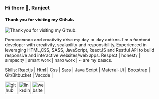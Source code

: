 ### Hi there 👋, Ranjeet 
#### Thank you for visiting my Github.
![Thank you for visiting my Github.](https://media-exp1.licdn.com/dms/image/C4D16AQFViCx4692Fxw/profile-displaybackgroundimage-shrink_200_800/0/1645269911873?e=2147483647&v=beta&t=SaF7Siy3Tx73_i_ZG_18-tKpLUwPUIb7Wp2seSgL-W0)

Perseverance and creativity drive my day-to-day actions. I'm a frontend developer with creativity, scalability and responsibility. Experienced in leveraging HTML,CSS, SASS, JavaScript, ReactJS and Restful API to build responsive and interactive websites/web apps. Respect | honesty | simplicity | smart work | hard work | ~ are my basics.

Skills:  Reactjs | Html | Css | Sass | Java Script | Material-Ui | Bootstrap | Git/Bitbucket | Vscode |



[<img src='https://cdn.jsdelivr.net/npm/simple-icons@3.0.1/icons/github.svg' alt='github' height='40'>](https://github.com/Ranjeet2311)  [<img src='https://cdn.jsdelivr.net/npm/simple-icons@3.0.1/icons/linkedin.svg' alt='linkedin' height='40'>](https://www.linkedin.com/in/https://www.linkedin.com/in/ranjeet-kumar-23n19//)  [<img src='https://cdn.jsdelivr.net/npm/simple-icons@3.0.1/icons/icloud.svg' alt='website' height='40'>](https://ranjeet2311.github.io/upgraded/)  

